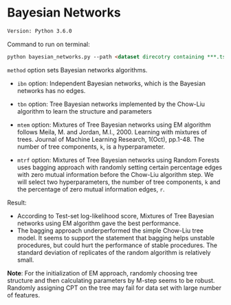 # Bayesian Networks

```html
Version: Python 3.6.0 
```

Command to run on terminal:

```html
python bayesian_networks.py --path <dataset direcotry containing ***.ts.data, ***.valid.data, ***.test.data> --dataset <name of dataset> --method <'all'(default), 'ibn', 'tbn', 'mtem', 'mtrf'>
```
`method` option sets Bayesian networks algorithms.
- `ibn` option: Independent Bayesian networks, which is the Bayesian networks has no edges.
 
- `tbn` option: Tree Bayesian networks implemented by  the Chow-Liu algorithm to learn the structure and parameters

- `mtem` option: Mixtures of Tree Bayesian networks using EM algorithm follows Meila, M. and Jordan, M.I., 2000. Learning with mixtures of trees. Journal of Machine Learning Research, 1(Oct), pp.1-48. The number of tree components, `k`, is a hyperparameter.

- `mtrf` option: Mixtures of Tree Bayesian networks using Random Forests uses bagging approach with randomly setting certain percentage edges with zero mutual information before the Chow-Liu algorithm step. We will select two hyperparameters,  the number of tree components, `k` and the percentage of zero mutual information edges, `r`.

Result:

- According to Test-set log-likelihood score, Mixtures of Tree Bayesian networks using EM algorithm gave the best performance.
- The bagging approach underperformed the simple Chow-Liu tree model. It seems to support the statement that bagging helps unstable procedures, but could hurt the performance of stable procedures. The standard deviation of replicates of the random algorithm is relatively small.

__Note__: For the initialization of EM approach, randomly choosing tree structure and then calculating parameters by M-step seems to be robust. Randomly assigning CPT on the tree may fail for data set with large number of features.